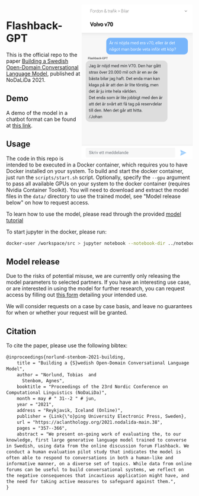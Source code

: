 <img  width="300" align="right" alt="Flashback-GPT Demo" src="data/demo_screenshot.png">

# Flashback-GPT

This is the official repo to the paper [Building a Swedish Open-Domain Conversational Language Model](https://arxiv.org/abs/2104.05277),
published at NoDaLiDa 2021.

## Demo

A demo of the model in a chatbot format can be found at [this link](http://flashback-gpt.norlund.se). 

## Usage

The code in this repo is intended to be executed in a Docker container, which requires you to have Docker installed on your system.
To build and start the docker container, just run the `scripts/start.sh` script. 
Optionally, specify the `--gpu` argument to pass all available GPUs on your system to the docker container (requires Nvidia Container Toolkit).
You will need to download and extract the model files in the `data/` directory to use the trained model, see "Model release below" on how to request access.

To learn how to use the model, please read through the provided [model tutorial](notebooks/Tutorial.ipynb)

To start jupyter in the docker, please run:

```bash
docker-user /workspace/src > jupyter notebook --notebook-dir ../notebooks/
```

## Model release

Due to the risks of potential misuse, we are currently only releasing the model parameters to selected
partners. If you have an interesting use case, or are interested in using the model for further research,
you can request access by filling out [this form](https://forms.gle/cLGzBFPfx9vK6rKi7) detailing your intended use.

We will consider requests on a case by case basis, and leave no guarantees for when or whether your request will be granted.

## Citation

To cite the paper, please use the following bibtex:

```
@inproceedings{norlund-stenbom-2021-building,
    title = "Building a {S}wedish Open-Domain Conversational Language Model",
    author = "Norlund, Tobias  and
      Stenbom, Agnes",
    booktitle = "Proceedings of the 23rd Nordic Conference on Computational Linguistics (NoDaLiDa)",
    month = may # " 31--2 " # jun,
    year = "2021",
    address = "Reykjavik, Iceland (Online)",
    publisher = {Link{\"o}ping University Electronic Press, Sweden},
    url = "https://aclanthology.org/2021.nodalida-main.38",
    pages = "357--366",
    abstract = "We present on-going work of evaluating the, to our knowledge, first large generative language model trained to converse in Swedish, using data from the online discussion forum Flashback. We conduct a human evaluation pilot study that indicates the model is often able to respond to conversations in both a human-like and informative manner, on a diverse set of topics. While data from online forums can be useful to build conversational systems, we reflect on the negative consequences that incautious application might have, and the need for taking active measures to safeguard against them.",
}
```
